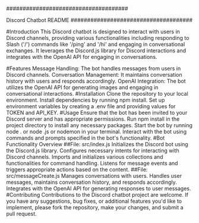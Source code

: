 #####################################

Discord Chatbot README
#####################################

#Introduction
This Discord chatbot is designed to interact with users in Discord channels, providing various functionalities including responding to Slash ('/') commands like '/ping' and '/hi' and engaging in conversational exchanges. It leverages the Discord.js library for Discord interactions and integrates with the OpenAI API for engaging in conversations.

#Features
Message Handling: The bot handles messages from users in Discord channels.
Conversation Management: It maintains conversation history with users and responds accordingly.
OpenAI Integration: The bot utilizes the OpenAI API for generating images and engaging in conversational interactions.
#Installation
Clone the repository to your local environment.
Install dependencies by running npm install.
Set up environment variables by creating a .env file and providing values for TOKEN and API_KEY.
#Usage
Ensure that the bot has been invited to your Discord server and has appropriate permissions.
Run npm install in the project directory to install any necessary packages.
Start the bot by running node . or node <filename>.js or nodemon in your terminal.
Interact with the bot using commands and prompts specified in the bot's functionality.
#Bot Functionality Overview
##File: src/index.js
Initializes the Discord bot using the Discord.js library.
Configures necessary intents for interacting with Discord channels.
Imports and initializes various collections and functionalities for command handling.
Listens for message events and triggers appropriate actions based on the content.
##File: src/messageCreate.js
Manages conversations with users.
Handles user messages, maintains conversation history, and responds accordingly.
Integrates with the OpenAI API for generating responses to user messages.
#Contributing
Contributions to the Discord chatbot project are welcome. If you have any suggestions, bug fixes, or additional features you'd like to implement, please fork the repository, make your changes, and submit a pull request.

